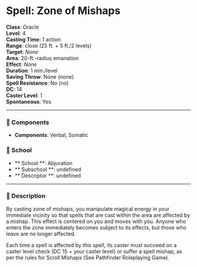 
# Spell: Zone of Mishaps
**Class**: Oracle  
**Level**: 4  
**Casting Time**: 1 action  
**Range**: close (25 ft. + 5 ft./2 levels)  
**Target**: _None_  
**Area**: 20-ft.-radius emanation  
**Effect**: _None_  
**Duration**: 1 min./level  
**Saving Throw**: None (none)  
**Spell Resistance**: No (no)  
**DC**: 14  
**Caster Level**: 1  
**Spontaneous**: Yes

---

### 🔮 Components
- **Components**: Verbal, Somatic

### 🏫 School
- ** School **: Abjuration
- ** Subschool **: undefined
- ** Descriptor **: undefined
---

### 📜 Description
By casting zone of mishaps, you manipulate magical energy in your immediate vicinity so that spells that are cast within the area are affected by a mishap. This effect is centered on you and moves with you. Anyone who enters the zone immediately becomes subject to its effects, but those who leave are no longer affected. 

Each time a spell is affected by this spell, its caster must succeed on a caster level check (DC 15 + your caster level) or suffer a spell mishap, as per the rules for Scroll Mishaps (See Pathfinder Roleplaying Game).
